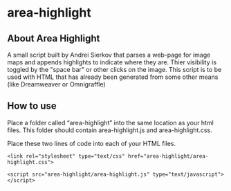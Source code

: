 area-highlight
===============

## About Area Highlight
A small script built by Andrei Sierkov that parses a web-page for image maps and appends highlights to indicate where they are. Thier visibility is toggled by the "space bar" or other clicks on the image. This script is to be used with HTML that has already been generated from some other means (like Dreamweaver or Omnigraffle)

## How to use
Place a folder called “area-highlight” into the same location as your html files. This folder should contain area-highlight.js and area-highlight.css.

Place these two lines of code into each of your HTML files.

```<link rel="stylesheet" type="text/css" href="area-highlight/area-highlight.css">```

```<script src="area-highlight/area-highlight.js" type="text/javascript"></script>```